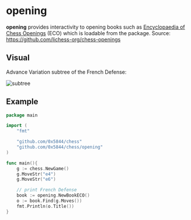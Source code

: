 # opening

**opening** provides interactivity to opening books such as [Encyclopaedia of Chess Openings](https://en.wikipedia.org/wiki/Encyclopaedia_of_Chess_Openings) (ECO) which is loadable from the package.  Source: https://github.com/lichess-org/chess-openings

## Visual

Advance Variation subtree of the French Defense:

![subtree](test.png)

## Example

```go   
package main

import (
    "fmt"

    "github.com/0x5844/chess"
    "github.com/0x5844/chess/opening"
)

func main(){
    g := chess.NewGame()
	g.MoveStr("e4")
	g.MoveStr("e6")

	// print French Defense
	book := opening.NewBookECO()
	o := book.Find(g.Moves())
	fmt.Println(o.Title())
}
```